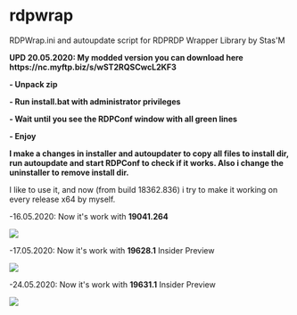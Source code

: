 # rdpwrap
RDPWrap.ini and autoupdate script for RDPRDP Wrapper Library by Stas'M
<p> <b>UPD 20.05.2020: My modded version you can download here https://nc.myftp.biz/s/wST2RQSCwcL2KF3
<p>- Unpack zip
<p>- Run install.bat with administrator privileges
<p>- Wait until you see the RDPConf window with all green lines
<p>- Enjoy
<p>I make a changes in installer and autoupdater to  copy all files to install dir, run autoupdate and start RDPConf to check if it works.
Also i change the uninstaller to remove install dir.</b>

I like to use it, and now (from build 18362.836) i try to make it working on every release x64 by myself.

<p>-16.05.2020: Now it's work with <b>19041.264</b>
<p> <img src=https://b.radikal.ru/b28/2005/47/505a630a9521.png>
<p>-17.05.2020: Now it's work with <b>19628.1</b> Insider Preview
<p> <img src=https://a.radikal.ru/a19/2005/c9/4f6ff66587e6.png>
<p>-24.05.2020: Now it's work with <b>19631.1</b> Insider Preview
<p> <img src=https://b.radikal.ru/b19/2005/13/afab99337c08.png>
